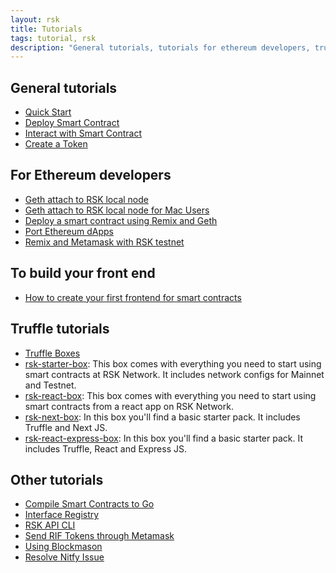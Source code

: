 ```yaml
---
layout: rsk
title: Tutorials
tags: tutorial, rsk
description: "General tutorials, tutorials for ethereum developers, truffle tutorials, and other tutorials"
---
```


## General tutorials

- [Quick Start](/quick-start)
- [Deploy Smart Contract](/tutorials/deploy-smart-contracts/)
- [Interact with Smart Contract](/tutorials/interact-with-smart-contracts/)
- [Create a Token](/tutorials/create-a-token/)

## For Ethereum developers

- [Geth attach to RSK local node](/tutorials/ethereum-devs/geth-attach-local-node/)
- [Geth attach to RSK local node for Mac Users](/tutorials/ethereum-devs/geth-attach-local-node-mac/)
- [Deploy a smart contract using Remix and Geth](/tutorials/ethereum-devs/geth-attach-deploy-smart-contract/)
- [Port Ethereum dApps](/tutorials/ethereum-devs/port-ethereum-dapps/)
- [Remix and Metamask with RSK testnet](/tutorials/ethereum-devs/remix-and-metamask-with-rsk-testnet/)

## To build your front end

- [How to create your first frontend for smart contracts](/tutorials/frontend/first-frontend-web3/)

## Truffle tutorials

- [Truffle Boxes](/tutorials/truffle-boxes/)
- [rsk-starter-box](/tutorials/truffle-boxes/rsk-starter-box): This box comes with everything you need to start using smart contracts at RSK Network. It includes network configs for Mainnet and Testnet.
- [rsk-react-box](/tutorials/truffle-boxes/rsk-react-box): This box comes with everything you need to start using smart contracts from a react app on RSK Network.
- [rsk-next-box](/tutorials/truffle-boxes/rsk-next-box): In this box you'll find a basic starter pack. It includes Truffle and Next JS.
- [rsk-react-express-box](/tutorials/truffle-boxes/rsk-react-express-box): In this box you'll find a basic starter pack. It includes Truffle, React and Express JS.

## Other tutorials

- [Compile Smart Contracts to Go](/tutorials/compile-smart-contracts-go/)
- [Interface Registry](/tutorials/interface-registry/)
- [RSK API CLI](/tutorials/rsk-api/)
- [Send RIF Tokens through Metamask](/tutorials/send-tokens-through-metamask/)
- [Using Blockmason](/tutorials/using-blockmason/)
- [Resolve Nitfy Issue](/tutorials/resolve-nifty-issue)